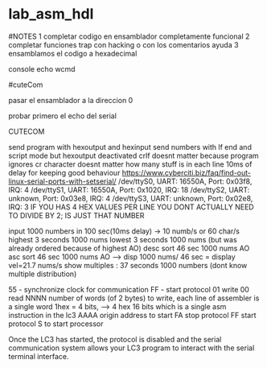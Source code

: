 # lab_asm_hdl

#NOTES
1 completar codigo en ensamblador completamente funcional
2 completar funciones trap con hacking o con los comentarios ayuda
3 ensamblamos el codigo a hexadecimal


console echo wcmd


#cuteCom

pasar el ensamblador a la direccion 0

probar primero el echo del serial

CUTECOM

send program with hexoutput and hexinput
send numbers with lf end and script mode but hexoutput deactivated
crlf doesnt matter because program ignores cr character
doesnt matter how many stuff is in each line
10ms of delay for keeping good behaviour 
https://www.cyberciti.biz/faq/find-out-linux-serial-ports-with-setserial/
/dev/ttyS0, UART: 16550A, Port: 0x03f8, IRQ: 4
/dev/ttyS1, UART: 16550A, Port: 0x1020, IRQ: 18
/dev/ttyS2, UART: unknown, Port: 0x03e8, IRQ: 4
/dev/ttyS3, UART: unknown, Port: 0x02e8, IRQ: 3
IF YOU HAS 4 HEX VALUES PER LINE YOU DONT ACTUALLY NEED TO DIVIDE BY 2; IS JUST THAT NUMBER

input 1000 numbers in 100 sec(10ms delay) -> 10 numb/s or 60 char/s
highest 3 seconds 1000 nums
lowest  3 seconds 1000 nums (but was already ordered because of highest AO)
desc sort 46 sec 1000 nums AO
asc sort 46 sec 1000 nums AO
--> disp 1000 nums/ 46 sec = display vel=21.7 nums/s
show multiples : 37 seconds 1000 numbers (dont know multiple distribution)

55 - synchronize clock for communication
FF - start protocol
01 write 00 read
NNNN number of words (of 2 bytes) to write,  each line of assembler is a single word 1hex = 4 bits, --> 4 hex 16 bits which is a single asm instruction in the lc3
AAAA origin address to start
FA stop protocol
FF start protocol
S to start processor

 Once
the LC3 has started, the protocol is disabled and the serial communication
system allows your LC3 program to interact with the serial terminal interface.